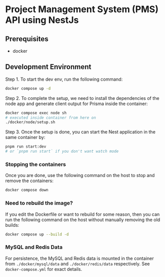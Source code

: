 # Project Management System (PMS) API using NestJs

## Prerequisites
- docker

## Development Environment
Step 1. To start the dev env, run the following command:
```sh
docker compose up -d
```

Step 2. To complete the setup, we need to install the dependencies of the node app and generate client output for Prisma inside the container:
```sh
docker compose exec node sh
# executed inside container from here on
./docker/node/setup.sh
```

Step 3. Once the setup is done, you can start the Nest application in the same container by:
```sh
pnpm run start:dev 
# or `pnpm run start` if you don't want watch mode
```

### Stopping the containers
Once you are done, use the following command on the host to stop and remove the containers:
```sh
docker compose down
```

### Need to rebuild the image?
If you edit the Dockerfile or want to rebuild for some reason, then you can run the following command on the host without manually removing the old builds:
```sh
docker compose up --build -d
```

### MySQL and Redis Data
For persistence, the MySQL and Redis data is mounted in the container from `./docker/mysql/data` and `./docker/redis/data` respectively. See `docker-compose.yml` for exact details.
